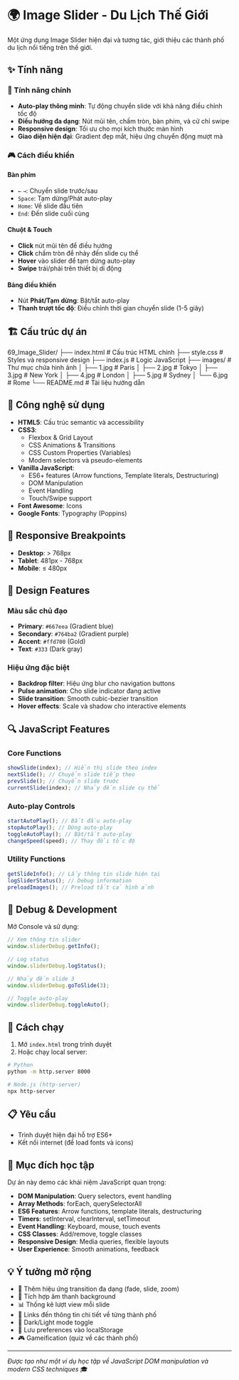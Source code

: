 # 🌍 Image Slider - Du Lịch Thế Giới

Một ứng dụng Image Slider hiện đại và tương tác, giới thiệu các thành phố du lịch nổi tiếng trên thế giới.

## ✨ Tính năng

### 🎯 Tính năng chính

- **Auto-play thông minh**: Tự động chuyển slide với khả năng điều chỉnh tốc độ
- **Điều hướng đa dạng**: Nút mũi tên, chấm tròn, bàn phím, và cử chỉ swipe
- **Responsive design**: Tối ưu cho mọi kích thước màn hình
- **Giao diện hiện đại**: Gradient đẹp mắt, hiệu ứng chuyển động mượt mà

### 🎮 Cách điều khiển

#### Bàn phím

- `←` `→`: Chuyển slide trước/sau
- `Space`: Tạm dừng/Phát auto-play
- `Home`: Về slide đầu tiên
- `End`: Đến slide cuối cùng

#### Chuột & Touch

- **Click** nút mũi tên để điều hướng
- **Click** chấm tròn để nhảy đến slide cụ thể
- **Hover** vào slider để tạm dừng auto-play
- **Swipe** trái/phải trên thiết bị di động

#### Bảng điều khiển

- Nút **Phát/Tạm dừng**: Bật/tắt auto-play
- **Thanh trượt tốc độ**: Điều chỉnh thời gian chuyển slide (1-5 giây)

## 🏗️ Cấu trúc dự án

69_Image_Slider/
├── index.html          # Cấu trúc HTML chính
├── style.css           # Styles và responsive design
├── index.js            # Logic JavaScript
├── images/             # Thư mục chứa hình ảnh
│   ├── 1.jpg          # Paris
│   ├── 2.jpg          # Tokyo
│   ├── 3.jpg          # New York
│   ├── 4.jpg          # London
│   ├── 5.jpg          # Sydney
│   └── 6.jpg          # Rome
└── README.md          # Tài liệu hướng dẫn

## 🔧 Công nghệ sử dụng

- **HTML5**: Cấu trúc semantic và accessibility
- **CSS3**:
  - Flexbox & Grid Layout
  - CSS Animations & Transitions
  - CSS Custom Properties (Variables)
  - Modern selectors và pseudo-elements
- **Vanilla JavaScript**:
  - ES6+ features (Arrow functions, Template literals, Destructuring)
  - DOM Manipulation
  - Event Handling
  - Touch/Swipe support
- **Font Awesome**: Icons
- **Google Fonts**: Typography (Poppins)

## 📱 Responsive Breakpoints

- **Desktop**: > 768px
- **Tablet**: 481px - 768px
- **Mobile**: ≤ 480px

## 🎨 Design Features

### Màu sắc chủ đạo

- **Primary**: `#667eea` (Gradient blue)
- **Secondary**: `#764ba2` (Gradient purple)
- **Accent**: `#ffd700` (Gold)
- **Text**: `#333` (Dark gray)

### Hiệu ứng đặc biệt

- **Backdrop filter**: Hiệu ứng blur cho navigation buttons
- **Pulse animation**: Cho slide indicator đang active
- **Slide transition**: Smooth cubic-bezier transition
- **Hover effects**: Scale và shadow cho interactive elements

## 🔍 JavaScript Features

### Core Functions

```javascript
showSlide(index); // Hiển thị slide theo index
nextSlide(); // Chuyển slide tiếp theo
prevSlide(); // Chuyển slide trước
currentSlide(index); // Nhảy đến slide cụ thể
```

### Auto-play Controls

```javascript
startAutoPlay(); // Bắt đầu auto-play
stopAutoPlay(); // Dừng auto-play
toggleAutoPlay(); // Bật/tắt auto-play
changeSpeed(speed); // Thay đổi tốc độ
```

### Utility Functions

```javascript
getSlideInfo(); // Lấy thông tin slide hiện tại
logSliderStatus(); // Debug information
preloadImages(); // Preload tất cả hình ảnh
```

## 🐛 Debug & Development

Mở Console và sử dụng:

```javascript
// Xem thông tin slider
window.sliderDebug.getInfo();

// Log status
window.sliderDebug.logStatus();

// Nhảy đến slide 3
window.sliderDebug.goToSlide(3);

// Toggle auto-play
window.sliderDebug.toggleAuto();
```

## 🚀 Cách chạy

1. Mở `index.html` trong trình duyệt
2. Hoặc chạy local server:

```bash
# Python
python -m http.server 8000

# Node.js (http-server)
npx http-server
```

## 📋 Yêu cầu

- Trình duyệt hiện đại hỗ trợ ES6+
- Kết nối internet (để load fonts và icons)

## 🎯 Mục đích học tập

Dự án này demo các khái niệm JavaScript quan trọng:

- **DOM Manipulation**: Query selectors, event handling
- **Array Methods**: forEach, querySelectorAll
- **ES6 Features**: Arrow functions, template literals, destructuring
- **Timers**: setInterval, clearInterval, setTimeout
- **Event Handling**: Keyboard, mouse, touch events
- **CSS Classes**: Add/remove, toggle classes
- **Responsive Design**: Media queries, flexible layouts
- **User Experience**: Smooth animations, feedback

## 💡 Ý tưởng mở rộng

- 🔄 Thêm hiệu ứng transition đa dạng (fade, slide, zoom)
- 🎵 Tích hợp âm thanh background
- 📊 Thống kê lượt view mỗi slide
- 🔗 Links đến thông tin chi tiết về từng thành phố
- 🌙 Dark/Light mode toggle
- 💾 Lưu preferences vào localStorage
- 🎮 Gameification (quiz về các thành phố)

---

_Được tạo như một ví dụ học tập về JavaScript DOM manipulation và modern CSS techniques_ 🎓

